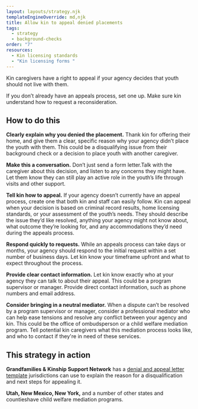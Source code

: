 ```yaml
---
layout: layouts/strategy.njk
templateEngineOverride: md,njk
title: Allow kin to appeal denied placements
tags:
  - strategy
  - background-checks
order: "7"
resources:
  - Kin licensing standards
  - "Kin licensing forms "
---
```

Kin caregivers have a right to appeal if your agency decides that youth should not live with them.

If you don’t already have an appeals process, set one up. Make sure kin understand how to request a reconsideration.

## How to do this

**Clearly explain why you denied the placement.** Thank kin for offering their home, and give them a clear, specific reason why your agency didn’t place the youth with them. This could be a disqualifying issue from their background check or a decision to place youth with another caregiver. 

**Make this a conversation.** Don’t just send a form letter.Talk with the caregiver about this decision, and listen to any concerns they might have. Let them know they can still play an active role in the youth’s life through visits and other support. 

**Tell kin how to appeal.** If your agency doesn’t currently have an appeal process, create one that both kin and staff can easily follow. Kin can appeal when your decision is based on criminal record results, home licensing standards, or your assessment of the youth’s needs. They should describe the issue they’d like resolved, anything your agency might not know about, what outcome they’re looking for, and any accommodations they’d need during the appeals process.

**Respond quickly to requests.** While an appeals process can take days or months, your agency should respond to the initial request within a set number of business days. Let kin know your timeframe upfront and what to expect throughout the process. 

**Provide clear contact information.** Let kin know exactly who at your agency they can talk to about their appeal. This could be a program supervisor or manager. Provide direct contact information, such as phone numbers and email address.

**Consider bringing in a neutral mediator.** When a dispute can’t be resolved by a program supervisor or manager, consider a professional mediator who can help ease tensions and resolve any conflict between your agency and kin. This could be the office of ombudsperson or a child welfare mediation program. Tell potential kin caregivers what this mediation process looks like, and who to contact if they're in need of these services. 

## This strategy in action

**Grandfamilies & Kinship Support Network** has a [denial and appeal letter template](https://www.grandfamilies.org/Resources/Kin-Specific-Licensing-Standards-Sample-Forms) jurisdictions can use to explain the reason for a disqualification and next steps for appealing it. 

**Utah, New Mexico, New York,** and a number of other states and countieshave child welfare mediation programs.
